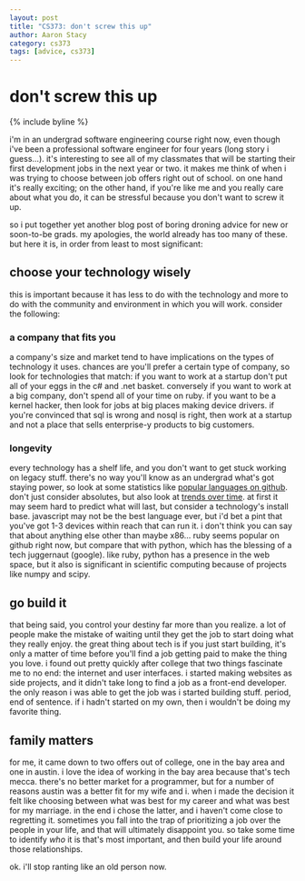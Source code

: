 ```yaml
---
layout: post
title: "CS373: don't screw this up"
author: Aaron Stacy
category: cs373
tags: [advice, cs373]
---
```


# don't screw this up

{% include byline %}

i'm in an undergrad software engineering course right now, even though i've
been a professional software engineer for four years (long story i guess…).
it's interesting to see all of my classmates that will be starting their first
development jobs in the next year or two. it makes me think of when i was
trying to choose between job offers right out of school. on one hand it's
really exciting; on the other hand, if you're like me and you really care about
what you do, it can be stressful because you don't want to screw it up.

so i put together yet another blog post of boring droning advice for new or
soon-to-be grads. my apologies, the world already has too many of these. but
here it is, in order from least to most significant:

## choose your technology wisely

this is important because it has less to do with the technology and more to do
with the community and environment in which you will work. consider the
following:

### a company that fits you

a company's size and market tend to have implications on the types of
technology it uses. chances are you'll prefer a certain type of company, so
look for technologies that match: if you want to work at a startup don't put
all of your eggs in the c# and .net basket.  conversely if you want to work at
a big company, don't spend all of your time on ruby. if you want to be a kernel
hacker, then look for jobs at big places making device drivers. if you're
convinced that sql is wrong and nosql is right, then work at a startup and not
a place that sells enterprise-y products to big customers.

### longevity

every technology has a shelf life, and you don't want to get stuck working on
legacy stuff. there's no way you'll know as an undergrad what's got staying
power, so look at some statistics like [popular languages on
github](https://github.com/languages). don't just consider absolutes, but also
look at [trends over
time](http://www.dodgycoder.net/p/programming-trends.html). at first it may
seem hard to predict what will last, but consider a technology's install base.
javascript may not be the best language ever, but i'd bet a pint that you've
got 1-3 devices within reach that can run it. i don't think you can say that
about anything else other than maybe x86… ruby seems popular on github right
now, but compare that with python, which has the blessing of a tech juggernaut
(google). like ruby, python has a presence in the web space, but it also is
significant in scientific computing because of projects like numpy and scipy.

## go build it

that being said, you control your destiny far more than you realize. a lot of
people make the mistake of waiting until they get the job to start doing what
they really enjoy. the great thing about tech is if you just start building,
it's only a matter of time before you'll find a job getting paid to make the
thing you love. i found out pretty quickly after college that two things
fascinate me to no end: the internet and user interfaces. i started making
websites as side projects, and it didn't take long to find a job as a front-end
developer. the only reason i was able to get the job was i started building
stuff. period, end of sentence. if i hadn't started on my own, then i wouldn't
be doing my favorite thing.

## family matters

for me, it came down to two offers out of college, one in the bay area and one
in austin. i love the idea of working in the bay area because that's tech
mecca. there's no better market for a programmer, but for a number of reasons
austin was a better fit for my wife and i. when i made the decision it felt
like choosing between what was best for my career and what was best for my
marriage. in the end i chose the latter, and i haven't come close to regretting
it. sometimes you fall into the trap of prioritizing a job over the people in
your life, and that will ultimately disappoint you. so take some time to
identify *who* it is that's most important, and then build your life around
those relationships.

ok. i'll stop ranting like an old person now.
